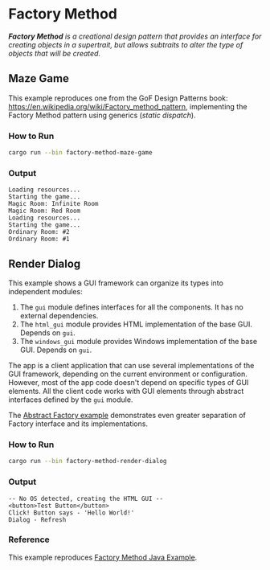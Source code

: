# Factory Method

_**Factory Method** is a creational design pattern that provides an interface
for creating objects in a supertrait, but allows subtraits to alter the type
of objects that will be created._

## Maze Game

This example reproduces one from the GoF Design Patterns book:
https://en.wikipedia.org/wiki/Factory_method_pattern, implementing
the Factory Method pattern using generics (_static dispatch_).

### How to Run

```bash
cargo run --bin factory-method-maze-game
```

### Output

```
Loading resources...
Starting the game...
Magic Room: Infinite Room
Magic Room: Red Room
Loading resources...
Starting the game...
Ordinary Room: #2
Ordinary Room: #1
```

## Render Dialog

This example shows a GUI framework can organize its types into
independent modules:

1. The `gui` module defines interfaces for all the components.
   It has no external dependencies.
2. The `html_gui` module provides HTML implementation of the base GUI.
   Depends on `gui`.
3. The `windows_gui` module provides Windows implementation of the base GUI.
   Depends on `gui`.

The app is a client application that can use several implementations
of the GUI framework, depending on the current environment or configuration.
However, most of the app code doesn't depend on specific types of GUI elements.
All the client code works with GUI elements through abstract interfaces
defined by the `gui` module.

The [Abstract Factory example](../abstract-factory/) demonstrates even greater
separation of Factory interface and its implementations.

### How to Run

```bash
cargo run --bin factory-method-render-dialog
```

### Output

```
-- No OS detected, creating the HTML GUI --
<button>Test Button</button>
Click! Button says - 'Hello World!'
Dialog - Refresh
```

### Reference

This example reproduces [Factory Method Java Example](https://refactoring.guru/design-patterns/factory-method/java/example).
